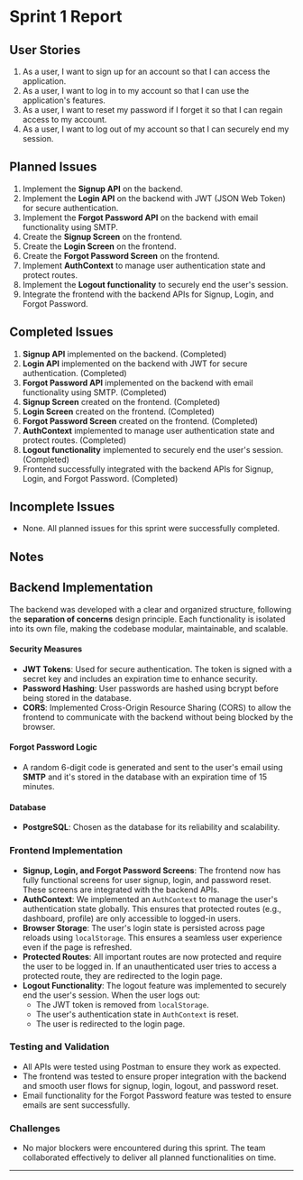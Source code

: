 # Sprint 1 Report

## User Stories
1. As a user, I want to sign up for an account so that I can access the application.
2. As a user, I want to log in to my account so that I can use the application's features.
3. As a user, I want to reset my password if I forget it so that I can regain access to my account.
4. As a user, I want to log out of my account so that I can securely end my session.

## Planned Issues
1. Implement the **Signup API** on the backend.
2. Implement the **Login API** on the backend with JWT (JSON Web Token) for secure authentication.
3. Implement the **Forgot Password API** on the backend with email functionality using SMTP.
4. Create the **Signup Screen** on the frontend.
5. Create the **Login Screen** on the frontend.
6. Create the **Forgot Password Screen** on the frontend.
7. Implement **AuthContext** to manage user authentication state and protect routes.
8. Implement the **Logout functionality** to securely end the user's session.
9. Integrate the frontend with the backend APIs for Signup, Login, and Forgot Password.

## Completed Issues
1. **Signup API** implemented on the backend. (Completed)
2. **Login API** implemented on the backend with JWT for secure authentication. (Completed)
3. **Forgot Password API** implemented on the backend with email functionality using SMTP. (Completed)
4. **Signup Screen** created on the frontend. (Completed)
5. **Login Screen** created on the frontend. (Completed)
6. **Forgot Password Screen** created on the frontend. (Completed)
7. **AuthContext** implemented to manage user authentication state and protect routes. (Completed)
8. **Logout functionality** implemented to securely end the user's session. (Completed)
9. Frontend successfully integrated with the backend APIs for Signup, Login, and Forgot Password. (Completed)

## Incomplete Issues
- None. All planned issues for this sprint were successfully completed.

## Notes
## Backend Implementation
The backend was developed with a clear and organized structure, following the **separation of concerns** design principle. Each functionality is isolated into its own file, making the codebase modular, maintainable, and scalable.
#### Security Measures
- **JWT Tokens**: Used for secure authentication. The token is signed with a secret key and includes an expiration time to enhance security.
- **Password Hashing**: User passwords are hashed using bcrypt before being stored in the database.
- **CORS**: Implemented Cross-Origin Resource Sharing (CORS) to allow the frontend to communicate with the backend without being blocked by the browser.
#### Forgot Password Logic
- A random 6-digit code is generated and sent to the user's email using **SMTP** and it's stored in the database with an expiration time of 15 minutes.
#### Database
- **PostgreSQL**: Chosen as the database for its reliability and scalability.

### Frontend Implementation
- **Signup, Login, and Forgot Password Screens**: The frontend now has fully functional screens for user signup, login, and password reset. These screens are integrated with the backend APIs.
- **AuthContext**: We implemented an `AuthContext` to manage the user's authentication state globally. This ensures that protected routes (e.g., dashboard, profile) are only accessible to logged-in users.
- **Browser Storage**: The user's login state is persisted across page reloads using `localStorage`. This ensures a seamless user experience even if the page is refreshed.
- **Protected Routes**: All important routes are now protected and require the user to be logged in. If an unauthenticated user tries to access a protected route, they are redirected to the login page.
- **Logout Functionality**: The logout feature was implemented to securely end the user's session. When the user logs out:
  - The JWT token is removed from `localStorage`.
  - The user's authentication state in `AuthContext` is reset.
  - The user is redirected to the login page.

### Testing and Validation
- All APIs were tested using Postman to ensure they work as expected.
- The frontend was tested to ensure proper integration with the backend and smooth user flows for signup, login, logout, and password reset.
- Email functionality for the Forgot Password feature was tested to ensure emails are sent successfully.

### Challenges
- No major blockers were encountered during this sprint. The team collaborated effectively to deliver all planned functionalities on time.

---